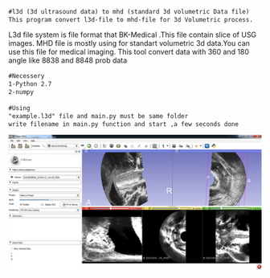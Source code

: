 	#l3d (3d ultrasound data) to mhd (standard 3d volumetric Data file)
	This program convert l3d-file to mhd-file for 3d Volumetric process.
L3d file system is file format that BK-Medical .This file contain slice of USG images.
MHD file is mostly using for standart volumetric 3d data.You can use this file for 
medical imaging.
This tool convert data with 360 and 180 angle like
8838 and 8848 prob data

	#Necessery 
	1-Python 2.7
	2-numpy
	
	#Using 
	"example.l3d" file and main.py must be same folder
	write filename in main.py function and start ,a few seconds done 
	
![alt text](https://github.com/mdAhmetKemal/L3dfiletoMhd/blob/master/slicer3d.jpg)
